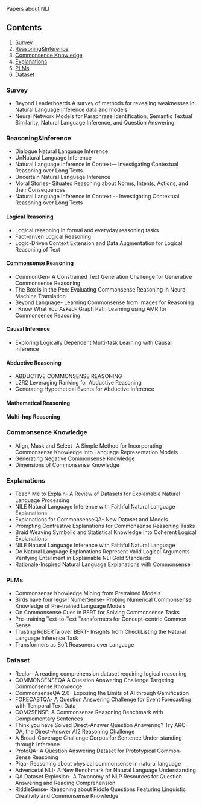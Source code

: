 Papers about NLI

## Contents

1. [Survey](#Survey)
2. [Reasoning&Inference](#Reasoning&Inference)
3. [Commonsence Knowledge](#CommonsenceKnowledge)
4. [Explanations](#Explanations)
5. [PLMs](#PLMs)
6. [Dataset](#Dataset)


### Survey

- Beyond Leaderboards A survey of methods for revealing weaknesses in Natural Language Inference data and models
- Neural Network Models for Paraphrase Identification, Semantic Textual Similarity, Natural Language Inference, and Question Answering

### Reasoning&Inference

- Dialogue Natural Language Inference
- UnNatural Language Inference
- Natural Language Inference in Context— Investigating Contextual Reasoning over Long Texts
- Uncertain Natural Language Inference
- Moral Stories- Situated Reasoning about Norms, Intents, Actions, and their Consequences
- Natural Language Inference in Context -- Investigating Contextual Reasoning over Long Texts

#### Logical Reasoning

- Logical reasoning in formal and everyday reasoning tasks
- Fact-driven Logical Reasoning
- Logic-Driven Context Extension and Data Augmentation for Logical Reasoning of Text

#### Commonsense Reasoning

- CommonGen- A Constrained Text Generation Challenge for Generative Commonsense Reasoning
- The Box is in the Pen: Evaluating Commonsense Reasoning in Neural Machine Translation
- Beyond Language- Learning Commonsense from Images for Reasoning
- I Know What You Asked- Graph Path Learning using AMR for Commonsense Reasoning

#### Causal Inference

- Exploring Logically Dependent Multi-task Learning with Causal Inference

#### Abductive Reasoning

- ABDUCTIVE COMMONSENSE REASONING
- L2R2 Leveraging Ranking for Abductive Reasoning
- Generating Hypothetical Events for Abductive Inference

#### Mathematical Reasoning

#### Multi-hop Reasoning

### Commonsence Knowledge

- Align, Mask and Select- A Simple Method for Incorporating Commonsense Knowledge into Language Representation Models
- Generating Negative Commonsense Knowledge
- Dimensions of Commonsense Knowledge

### Explanations

- Teach Me to Explain- A Review of Datasets for Explainable Natural Language Processing 
- NILE Natural Language Inference with Faithful Natural Language Explanations
- Explanations for CommonsenseQA- New Dataset and Models
- Prompting Contrastive Explanations for Commonsense Reasoning Tasks
- Braid Weaving Symbolic and Statistical Knowledge into Coherent Logical Explanations
- NILE Natural Language Inference with Faithful Natural Language
- Do Natural Language Explanations Represent Valid Logical Arguments- Verifying Entailment in Explainable NLI Gold Standards
- Rationale-Inspired Natural Language Explanations with Commonsense

### PLMs

- Commonsense Knowledge Mining from Pretrained Models
- Birds have four legs-! NumerSense- Probing Numerical Commonsense Knowledge of Pre-trained Language Models
- On Commonsense Cues in BERT for Solving Commonsense Tasks
- Pre-training Text-to-Text Transformers for Concept-centric Common Sense
- Trusting RoBERTa over BERT- Insights from CheckListing the Natural Language Inference Task
- Transformers as Soft Reasoners over Language

### Dataset

- Reclor- A reading comprehension dataset requiring logical reasoning
- COMMONSENSEQA A Question Answering Challenge Targeting Commonsense Knowledge
- CommonsenseQA 2.0- Exposing the Limits of AI through Gamification
- FORECASTQA- A Question Answering Challenge for Event Forecasting with Temporal Text Data
- COM2SENSE: A Commonsense Reasoning Benchmark with Complementary Sentences
- Think you have Solved Direct-Answer Question Answering? Try ARC-DA, the Direct-Answer AI2 Reasoning Challenge
- A Broad-Coverage Challenge Corpus for Sentence Under-standing through Inference.
- ProtoQA- A Question Answering Dataset for Prototypical Common-Sense Reasoning
- Piqa- Reasoning about physical commonsense in natural language
- Adversarial NLI- A New Benchmark for Natural Language Understanding
- QA Dataset Explosion- A Taxonomy of NLP Resources for Question Answering and Reading Comprehension
- RiddleSense- Reasoning about Riddle Questions Featuring Linguistic Creativity and Commonsense Knowledge
